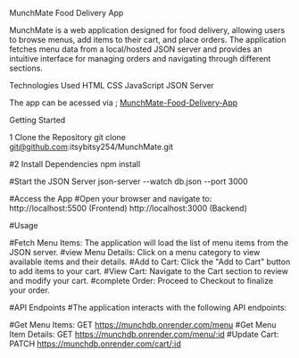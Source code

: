 MunchMate Food Delivery App

MunchMate is a web application designed for food delivery, allowing users to browse menus, add items to their cart, and place orders. The application fetches menu data from a local/hosted JSON server and provides an intuitive interface for managing orders and navigating through different sections.

Technologies Used
HTML
CSS
JavaScript
JSON Server

The app can be acessed via ; [MunchMate-Food-Delivery-App](https://munch-mate-nine.vercel.app/)

Getting Started

1 Clone the Repository
 git clone git@github.com:itsybitsy254/MunchMate.git

#2 Install Dependencies
 npm install

#Start the JSON Server
 json-server --watch db.json --port 3000

#Access the App
#Open your browser and navigate to:
http://localhost:5500 (Frontend)
http://localhost:3000 (Backend)

#Usage

#Fetch Menu Items: The application will load the list of menu items from the JSON server.
#view Menu Details: Click on a menu category to view available items and their details.
#Add to Cart: Click the "Add to Cart" button to add items to your cart.
#View Cart: Navigate to the Cart section to review and modify your cart.
#complete Order: Proceed to Checkout to finalize your order.


#API Endpoints
#The application interacts with the following API endpoints:

#Get Menu Items: GET https://munchdb.onrender.com/menu
#Get Menu Item Details: GET https://munchdb.onrender.com/menu/:id
#Update Cart: PATCH https://munchdb.onrender.com/cart/:id